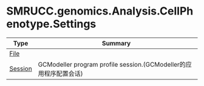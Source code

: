 ﻿
# SMRUCC.genomics.Analysis.CellPhenotype.Settings

|Type|Summary|
|----|-------|
|[File](./File.md)||
|[Session](./Session.md)|GCModeller program profile session.(GCModeller的应用程序配置会话)|

